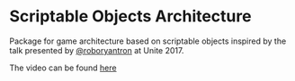 # Scriptable Objects Architecture

Package for game architecture based on scriptable objects inspired by the talk presented by [@roboryantron](https://twitter.com/roboryantron) at Unite 2017.

The video can be found [here](https://www.youtube.com/watch?v=raQ3iHhE_Kk)


